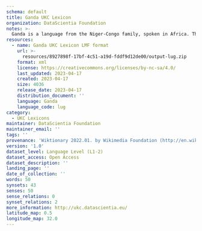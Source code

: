 ```yaml
---
schema: default
title: Ganda UKC Lexicon
organization: DataScientia Foundation
notes: >-
  Ganda is a language from the Niger-Congo family, spoken in Africa. The UKC Lexicon of Ganda is represented as a lexico-semantic network. It consists of words, word senses, synsets, as well as sense-level and synset-level relationships.
resources:
  - name: Ganda UKC Lexicon LMF format
    url: >-
      resources/8927898f-17bf-4c51-a19d-fddf9d12de00/output-lug.zip
    format: xml
    license: https://creativecommons.org/licenses/by-nc-sa/4.0/
    last_updated: 2023-04-17
    created: 2023-04-17
    size: 4036
    release_date: 2023-04-17
    distribution_document: ''
    language: Ganda
    language_code: lug
category:
  - UKC Lexicons
maintainer: DataScientia Foundation
maintainer_email: ''
tags: ''
provenance: 'Wiktionary 2022.01. by Wikimedia Foundation (http://en.wiktionary.org); CogNet 2.1 by Khuyagbaatar Batsuren, National University of Mongolia (http://cognet.ukc.disi.unitn.it); KinDiv: Kinship Diversity 1.0 by Temuulen Khishigsuren (http://ukc.disi.unitn.it/index.php/kinship/); Princeton WordNet 2.1 by Princeton University (https://wordnet.princeton.edu)'
version: '1.0'
dataset_level: Language Level (L1-2)
dataset_access: Open Access
dataset_description: ''
landing_page: ''
date_of_collection: ''
words: 50
synsets: 43
senses: 50
sense_relations: 0
synset_relations: 2
more_information: http://ukc.datascientia.eu/
latitude_map: 0.5
longitude_map: 32.0
---
```

